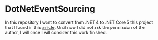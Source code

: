 # DotNetEventSourcing

In this repository I want to convert from .NET 4 to .NET Core 5 this project that I found in this [article](https://www.codeproject.com/Articles/555855/Introduction-to-CQRS). Until now I did not ask the permission of the author, I will once I will consider this work finished.
